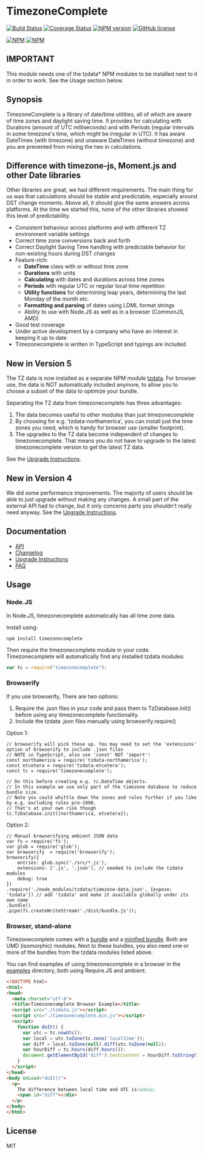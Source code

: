 ﻿# TimezoneComplete

[![Build Status](https://travis-ci.org/SpiritIT/timezonecomplete.svg?branch=master)](https://travis-ci.org/SpiritIT/timezonecomplete)
[![Coverage Status](https://coveralls.io/repos/github/SpiritIT/timezonecomplete/badge.svg?branch=master)](https://coveralls.io/github/SpiritIT/timezonecomplete?branch=master)
[![NPM version](https://badge.fury.io/js/timezonecomplete.svg)](http://badge.fury.io/js/timezonecomplete)
[![GitHub license](https://img.shields.io/badge/license-MIT-blue.svg)](https://raw.githubusercontent.com/spiritit/timezonecomplete/master/LICENSE-MIT)

[![NPM](https://nodei.co/npm/timezonecomplete.png?downloads=true&downloadRank=true&stars=true)](https://nodei.co/npm/timezonecomplete/)
[![NPM](https://nodei.co/npm-dl/timezonecomplete.png?months=9&height=3)](https://nodei.co/npm/timezonecomplete/)

## IMPORTANT

This module needs one of the tzdata* NPM modules to be installed next to it in order to work. See the Usage section below.

## Synopsis

TimezoneComplete is a library of date/time utilities, all of which are aware of time zones and daylight saving time. It provides for calculating with Durations (amount of UTC milliseconds) and with Periods (regular intervals in some timezone's time, which might be irregular in UTC). It has aware DateTimes (with timezone) and unaware DateTimes (without timezone) and you are prevented from mixing the two in calculations.


## Difference with timezone-js, Moment.js and other Date libraries

Other libraries are great, we had different requirements. The main thing for us was that calculations should be stable and predictable, especially around DST change moments.
Above all, it should give the same answers across platforms. At the time we started this, none of the other libraries showed this level of predictability.

* Consistent behaviour across platforms and with different TZ environment variable settings
* Correct time zone conversions back and forth
* Correct Daylight Saving Time handling with predictable behavior for non-existing hours during DST changes
* Feature-rich:
  * **DateTime** class with or without time zone
  * **Durations** with units
  * **Calculating** with dates and durations across time zones
  * **Periods** with regular UTC or regular local time repetition
  * **Utility functions** for determining leap years, determining the last Monday of the month etc.
  * **Formatting and parsing** of dates using LDML format strings
  * Ability to use with Node.JS as well as in a browser (CommonJS, AMD)
* Good test coverage
* Under active development by a company who have an interest in keeping it up to date
* Timezonecomplete is written in TypeScript and typings are included


## New in Version 5

The TZ data is now installed as a separate NPM module [tzdata](https://npmjs.com/package/tzdata). For browser use, the data is NOT automatically included anymore, to allow you to choose a subset of the data to optimize your bundle.

Separating the TZ data from timezonecomplete has three advantages:
1. The data becomes useful to other modules than just timezonecomplete
1. By choosing for e.g. 'tzdata-northamerica', you can install just the time zones you need, which is handy for browser use (smaller footprint).
1. The upgrades to the TZ data become independent of changes to timezonecomplete. That means you do not have to upgrade to the latest timezonecomplete version to get the latest TZ data.

See the [Upgrade Instructions](./doc/UPGRADING.md).

## New in Version 4

We did some performance improvements. The majority of users should be able to just upgrade without making any changes.
A small part of the external API had to change, but it only concerns parts you shouldn't really need anyway. See the [Upgrade Instructions](./doc/UPGRADING.md).

## Documentation

* [API](./doc/API.md)
* [Changelog](./doc/CHANGELOG.md)
* [Upgrade Instructions](./doc/UPGRADING.md)
* [FAQ](./doc/FAQ.md)

## Usage

### Node.JS

In Node.JS, timezonecomplete automatically has all time zone data.

Install using:
```
npm install timezonecomplete
```

Then require the timezonecomplete module in your code. Timezonecomplete will automatically find any installed tzdata modules:

```javascript
var tc = require("timezonecomplete");
```

### Browserify

If you use browserify, There are two options:
1. Require the .json files in your code and pass them to TzDatabase.init() before using any timezonecomplete functionality.
1. Include the tzdata .json files manually using browserify.require()

Option 1:
```
// browserify will pick these up. You may need to set the 'extensions' option of browserify to include .json files
// NOTE in TypeScript, also use 'const' NOT 'import'!
const northamerica = require('tzdata-northamerica');
const etcetera = require('tzdata-etcetera');
const tc = require('timezonecomplete');

// Do this before creating e.g. tc.DateTime objects.
// In this example we use only part of the timezone database to reduce bundle size.
// Note you could whittle down the zones and rules further if you like by e.g. excluding rules pre-1990.
// That's at your own risk though
tc.TzDatabase.init([northamerica, etcetera]);
```

Option 2:
```
// Manual browserifying ambient JSON data
var fs = require('fs');
var glob = require('glob');
var browserify  = require('browserify');
browserify({
    entries: glob.sync('./src/*.js'),
    extensions: ['.js', '.json'], // needed to include the tzdata modules
    debug: true
})
.require('./node_modules/tzdata/timezone-data.json', {expose: 'tzdata'}) // add 'tzdata' and make it available globally under its own name
.bundle()
.pipe(fs.createWriteStream('./dist/bundle.js'));
```

### Browser, stand-alone

Timezonecomplete comes with a [bundle](./dist/timezonecomplete.js) and a [minified bundle](./dist/timezonecomplete.min.js). Both are UMD (isomorphic) modules.
Next to these bundles, you also need one or more of the bundles from the tzdata modules listed above.

You can find examples of using timezonecomplete in a browser in the [examples](examples/) directory, both using Require.JS and ambient.

```html
<!DOCTYPE html>
<html>
<head>
  <meta charset="utf-8">
  <title>Timezonecomplete Browser Example</title>
  <script src="./tzdata.js"></script>
  <script src="./timezonecomplete.min.js"></script>
  <script>
    function doIt() {
      var utc = tc.nowUtc();
      var local = utc.toZone(tc.zone('localtime'));
      var diff = local.toZone(null).diff(utc.toZone(null));
      var hourDiff = tc.hours(diff.hours());
      document.getElementById('diff').textContent = hourDiff.toString();
    }
  </script>
</head>
<body onLoad="doIt()">
  <p>
    The difference between local time and UTC is:&nbsp;
    <span id="diff"></div>
  </p>
</body>
</html>
```

## License

MIT

